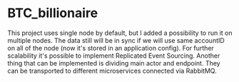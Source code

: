# BTC_billionaire
This project uses single node by default, but I added a possibility to run it on multiple nodes.
The data still will be in sync if we will use same accountID on all of the node (now it's stored in an application config).
For further scalability it's possible to implement Replicated Event Sourcing. Another thing that can be implemented is dividing 
main actor and endpoint. They can be transported to different microservices connected via RabbitMQ.
